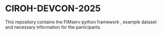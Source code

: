 # CIROH-DEVCON-2025
This repository contains the FIMserv python framework , example dataset and necessary information for the participants
